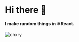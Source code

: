 # Hi there 👋

#### I make random things in ⚛React.
<img src="https://github-readme-stats.vercel.app/api/top-langs?username=chxry&cache_seconds=0&hide=c%23&langs_count=6&theme=dark&bg_color=30,FF5F6D,FFC371&title_color=ffffff&text_color=ffffff&cache_seconds=1800&locale=en&layout=compact" alt="chxry" />
